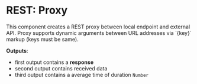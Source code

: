 # REST: Proxy

This component creates a REST proxy between local endpoint and external API. Proxy supports dynamic arguments between URL addresses via \`{key}\` markup (keys must be same).

__Outputs__:

- first output contains a __response__
- second output contains received data
- third output contains a average time of duration `Number`